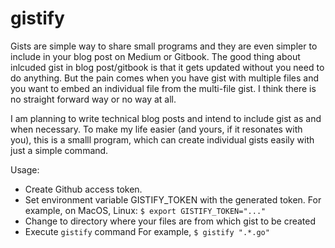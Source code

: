 # gistify

Gists are simple way to share small programs and they are even simpler to include in your blog post on Medium or Gitbook. The good thing about inlcuded gist in blog post/gitbook is that it gets updated without you need to do anything. But the pain comes when you have gist with multiple files and you want to embed an individual file from the multi-file gist. I think there is no straight forward way or no way at all.

I am planning to write technical blog posts and intend to include gist as and when necessary. To make my life easier (and yours, if it resonates with you), this is a smalll program, which can create individual gists easily with just a simple command.

Usage:
* Create Github access token.
* Set environment variable GISTIFY_TOKEN with the generated token.
  For example, on MacOS, Linux: `$ export GISTIFY_TOKEN="..."`
* Change to directory where your files are from which gist to be created
* Execute `gistify` command
  For example, `$ gistify ".*.go"`
